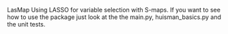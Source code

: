 LasMap Using LASSO for variable selection with S-maps. If you want to
see how to use the package just look at the the main.py,
huisman_basics.py and the unit tests.
